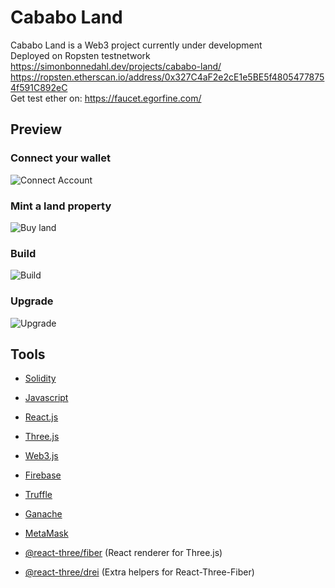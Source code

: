 # Cababo Land
Cababo Land is a Web3 project currently under development <br>
Deployed on Ropsten testnetwork https://simonbonnedahl.dev/projects/cababo-land/ <br>
https://ropsten.etherscan.io/address/0x327C4aF2e2cE1e5BE5f48054778754f591C892eC <br>
Get test ether on: https://faucet.egorfine.com/


## Preview

### Connect your wallet
![Connect Account](https://github.com/simon-bonnedahl/CababoLand/blob/main/previews/preview_1.gif)
### Mint a land property
![Buy land](https://github.com/simon-bonnedahl/CababoLand/blob/main/previews/preview_2.gif)
### Build 
![Build](https://github.com/simon-bonnedahl/CababoLand/blob/main/previews/preview_3.gif)
### Upgrade
![Upgrade](https://github.com/simon-bonnedahl/CababoLand/blob/main/previews/preview_4.gif)

## Tools

- [Solidity](https://docs.soliditylang.org/en/v0.8.13/)
- [Javascript](https://developer.mozilla.org/en-US/docs/Web/JavaScript)
- [React.js](https://reactjs.org/)
- [Three.js](https://threejs.org/docs/index.html)
- [Web3.js](https://web3js.readthedocs.io/en/v1.7.3/)
- [Firebase](https://firebase.google.com/docs)
- [Truffle](https://trufflesuite.com/docs/) 
- [Ganache](https://www.trufflesuite.com/ganache)
- [MetaMask](https://metamask.io/)

- [@react-three/fiber](https://docs.pmnd.rs/react-three-fiber/getting-started/introduction) (React renderer for Three.js)
- [@react-three/drei](https://docs.pmnd.rs/drei/introduction) (Extra helpers for React-Three-Fiber)
